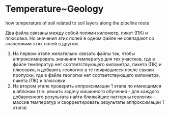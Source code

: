 # Temperature~Geology
how temperature of soil related to soil layers along the pipeline route

Два файла связаны между собой полями километр, пикет (ПК) и плюсовка. Но значения этих полей в одном файле не совпадают со значениями этих полей в другом. 
1) На первом этапе желательно связать файлы так, чтобы аппроксимировать значения температур для тех участков, где в файле температур нет соответствующего километра, пикета (ПК) и плюсовки, и добавить геологию в те появившиеся после связки пропуски, где в файле геологии нет соответствующего километра, пикета (ПК) и плюсовки
2) На втором этапе проверить аппроксимации 1 этапа по имеющимся шаблонам (т.е. решить задачу машинного обучения - для каждого добавленного результата найти ближайшие паттерны геология - массив температур и скорректировать результаты аппроксимации 1 этапа)
